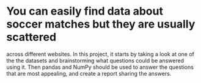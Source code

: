 # You can easily find data about soccer matches but they are usually scattered
across different websites. 
In this project, it starts by taking a look at one of the the datasets and brainstorming 
what questions could be answered using it. Then pandas and NumPy should be used to answer the questions that are
most appealing, and create a report sharing the answers.
